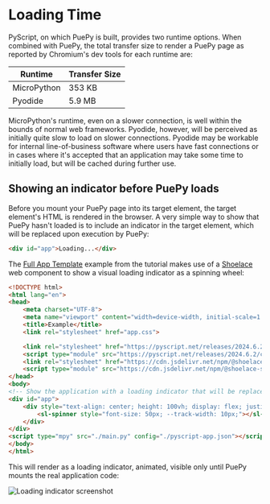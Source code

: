 # Loading Time

PyScript, on which PuePy is built, provides two runtime options. When combined with PuePy, the total transfer size to
render a PuePy page as reported by Chromium's dev tools for each runtime are:

| Runtime     | Transfer Size |
|-------------|---------------|
| MicroPython | 353 KB        |
| Pyodide     | 5.9 MB        |

MicroPython's runtime, even on a slower connection, is well within the bounds of normal web frameworks. Pyodide,
however, will be perceived as initially quite slow to load on slower connections. Pyodide may be workable for internal
line-of-business software where users have fast connections or in cases where it's accepted that an application may
take some time to initially load, but will be cached during further use.

## Showing an indicator before PuePy loads

Before you mount your PuePy page into its target element, the target element's HTML is rendered in the browser. A
very simple way to show that PuePy hasn't loaded is to include an indicator in the target element, which will be
replaced upon execution by PuePy:

```html
<div id="app">Loading...</div>
```

The [Full App Template](A-Full-App-Template.md) example from the tutorial makes use of a
[Shoelace](https://shoelace.style) web component to show a visual loading indicator as a spinning wheel:

```html
<!DOCTYPE html>
<html lang="en">
<head>
    <meta charset="UTF-8">
    <meta name="viewport" content="width=device-width, initial-scale=1.0">
    <title>Example</title>
    <link rel="stylesheet" href="app.css">

    <link rel="stylesheet" href="https://pyscript.net/releases/2024.6.2/core.css">
    <script type="module" src="https://pyscript.net/releases/2024.6.2/core.js"></script>
    <link rel="stylesheet" href="https://cdn.jsdelivr.net/npm/@shoelace-style/shoelace@2.15.1/cdn/themes/light.css"/>
    <script type="module" src="https://cdn.jsdelivr.net/npm/@shoelace-style/shoelace@2.15.1/cdn/shoelace.js"></script>
</head>
<body>
<!-- Show the application with a loading indicator that will be replaced later -->
<div id="app">
    <div style="text-align: center; height: 100vh; display: flex; justify-content: center; align-items: center;">
        <sl-spinner style="font-size: 50px; --track-width: 10px;"></sl-spinner>
    </div>
</div>
<script type="mpy" src="./main.py" config="./pyscript-app.json"></script>
</body>
</html>
```

This will render as a loading indicator, animated, visible only until PuePy mounts the real application code:

![Loading indicator screenshot](loading-indicator.png)


